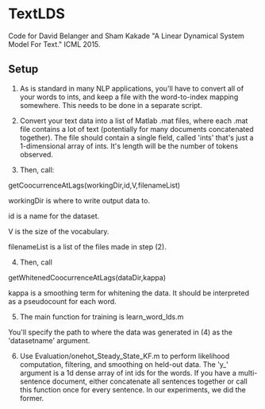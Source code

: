 # TextLDS
Code for David Belanger and Sham Kakade "A Linear Dynamical System Model For Text." ICML 2015. 

## Setup
1) As is standard in many NLP applications, you'll have to convert all of your words to ints, and keep a file with the word-to-index mapping somewhere. This needs to be done in a separate script. 

2) Convert your text data into a list of Matlab .mat files, where each .mat file contains a lot of text (potentially for many documents concatenated together). The file should contain a single field, called 'ints' that's just a 1-dimensional array of ints. It's length will be the number of tokens observed. 


3) Then, call:

getCoocurrenceAtLags(workingDir,id,V,filenameList)

workingDir is where to write output data to. 

id is a name for the dataset.

V is the size of the vocabulary. 

filenameList is a list of the files made in step (2). 

4) Then, call 

getWhitenedCoocurrenceAtLags(dataDir,kappa)

kappa is a smoothing term for whitening the data. It should be interpreted as a pseudocount for each word. 

5) The main function for training is learn_word_lds.m

You'll specify the path to where the data was generated in (4) as the  'datasetname' argument. 

6) Use Evaluation/onehot_Steady_State_KF.m to perform likelihood computation, filtering, and smoothing on held-out data. The 'y_' argument is a 1d dense array of int ids for the words. If you have a multi-sentence document, either concatenate all sentences together or call this function once for every sentence. In our experiments, we did the former. 

